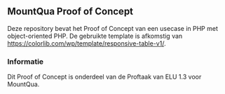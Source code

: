 ## MountQua Proof of Concept

Deze repository bevat het Proof of Concept van een usecase in PHP met object-oriented PHP. De gebruikte template is afkomstig van https://colorlib.com/wp/template/responsive-table-v1/.

### Informatie

Dit Proof of Concept is onderdeel van de Proftaak van ELU 1.3 voor MountQua.
